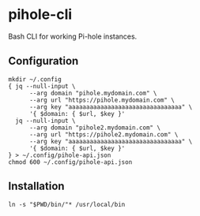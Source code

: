# pihole-cli

Bash CLI for working Pi-hole instances.

## Configuration

```
mkdir ~/.config
{ jq --null-input \
      --arg domain "pihole.mydomain.com" \
      --arg url "https://pihole.mydomain.com" \
      --arg key "aaaaaaaaaaaaaaaaaaaaaaaaaaaaaaaa" \
      '{ $domain: { $url, $key }'
  jq --null-input \
      --arg domain "pihole2.mydomain.com" \
      --arg url "https://pihole2.mydomain.com" \
      --arg key "aaaaaaaaaaaaaaaaaaaaaaaaaaaaaaaa" \
      '{ $domain: { $url, $key }'
} > ~/.config/pihole-api.json
chmod 600 ~/.config/pihole-api.json
```

## Installation

```
ln -s "$PWD/bin/"* /usr/local/bin
```
